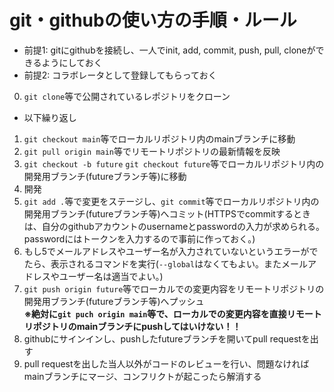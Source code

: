 # git・githubの使い方の手順・ルール
  - 前提1: gitにgithubを接続し、一人でinit, add, commit, push, pull, cloneができるようにしておく
  - 前提2: コラボレータとして登録してもらっておく

  0. `git clone`等で公開されているレポジトリをクローン
  - 以下繰り返し
  1. `git checkout main`等でローカルリポジトリ内のmainブランチに移動
  2. `git pull origin main`等でリモートリポジトリの最新情報を反映
  3. `git checkout -b future` `git checkout future`等でローカルリポジトリ内の開発用ブランチ(futureブランチ等)に移動
  4. 開発
  5. `git add .`等で変更をステージし、`git commit`等でローカルリポジトリ内の開発用ブランチ(futureブランチ等)へコミット(HTTPSでcommitするときは、自分のgithubアカウントのusernameとpasswordの入力が求められる。passwordにはトークンを入力するので事前に作っておく。)
  6. もし5でメールアドレスやユーザー名が入力されていないというエラーがでたら、表示されるコマンドを実行(``--global``はなくてもよい。またメールアドレスやユーザー名は適当でよい。)
  7. `git push origin future`等でローカルでの変更内容をリモートリポジトリの開発用ブランチ(futureブランチ等)へプッシュ<br>__※絶対に`git puch origin main`等で、ローカルでの変更内容を直接リモートリポジトリのmainブランチにpushしてはいけない！！__
  8. githubにサインインし、pushしたfutureブランチを開いてpull requestを出す
  9. pull requestを出した当人以外がコードのレビューを行い、問題なければmainブランチにマージ、コンフリクトが起こったら解消する
